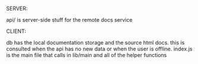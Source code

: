 SERVER:

api/ is server-side stuff for the remote docs service

CLIENT:

db has the local documentation storage and the source html docs. this is consulted when the api has no new data or when the user is offline.
index.js is the main file that calls in lib/main and all of the helper functions
